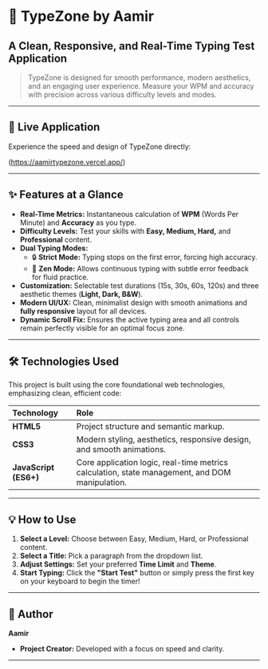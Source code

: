 # 🚀 TypeZone by Aamir

## A Clean, Responsive, and Real-Time Typing Test Application

> TypeZone is designed for smooth performance, modern aesthetics, and an engaging user experience. Measure your WPM and accuracy with precision across various difficulty levels and modes.



---

## 🔗 Live Application

Experience the speed and design of TypeZone directly:

(https://aamirtypezone.vercel.app/)

---

## ✨ Features at a Glance

* **Real-Time Metrics:** Instantaneous calculation of **WPM** (Words Per Minute) and **Accuracy** as you type.
* **Difficulty Levels:** Test your skills with **Easy, Medium, Hard,** and **Professional** content.
* **Dual Typing Modes:**
    * 🔒 **Strict Mode:** Typing stops on the first error, forcing high accuracy.
    * 🧘 **Zen Mode:** Allows continuous typing with subtle error feedback for fluid practice.
* **Customization:** Selectable test durations (15s, 30s, 60s, 120s) and three aesthetic themes (**Light, Dark, B&W**).
* **Modern UI/UX:** Clean, minimalist design with smooth animations and **fully responsive** layout for all devices.
* **Dynamic Scroll Fix:** Ensures the active typing area and all controls remain perfectly visible for an optimal focus zone.

---

## 🛠️ Technologies Used

This project is built using the core foundational web technologies, emphasizing clean, efficient code:

| Technology | Role |
| :--- | :--- |
| **HTML5** | Project structure and semantic markup. |
| **CSS3** | Modern styling, aesthetics, responsive design, and smooth animations. |
| **JavaScript (ES6+)** | Core application logic, real-time metrics calculation, state management, and DOM manipulation. |

---

## 💡 How to Use

1.  **Select a Level:** Choose between Easy, Medium, Hard, or Professional content.
2.  **Select a Title:** Pick a paragraph from the dropdown list.
3.  **Adjust Settings:** Set your preferred **Time Limit** and **Theme**.
4.  **Start Typing:** Click the **"Start Test"** button or simply press the first key on your keyboard to begin the timer!

---

## 👤 Author

**Aamir**
* **Project Creator:** Developed with a focus on speed and clarity.

---
